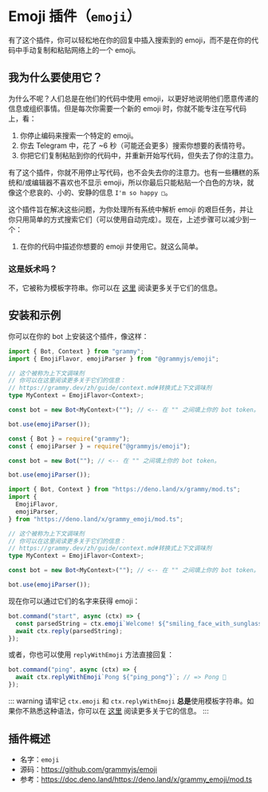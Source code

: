 # Emoji 插件（`emoji`）

有了这个插件，你可以轻松地在你的回复中插入搜索到的 emoji，而不是在你的代码中手动复制和粘贴网络上的一个 emoji。

## 我为什么要使用它？

为什么不呢？人们总是在他们的代码中使用 emoji，以更好地说明他们愿意传递的信息或组织事情。但是每次你需要一个新的 emoji 时，你就不能专注在写代码上，看：

1. 你停止编码来搜索一个特定的 emoji。
2. 你去 Telegram 中，花了 ~6 秒（可能还会更多）搜索你想要的表情符号。
3. 你把它们复制粘贴到你的代码中，并重新开始写代码，但失去了你的注意力。

有了这个插件，你就不用停止写代码，也不会失去你的注意力。也有一些糟糕的系统和/或编辑器不喜欢也不显示 emoji，所以你最后只能粘贴一个白色的方块，就像这个悲哀的、小的、安静的信息 `I'm so happy □`。

这个插件旨在解决这些问题，为你处理所有系统中解析 emoji 的艰巨任务，并让你只用简单的方式搜索它们（可以使用自动完成）。现在，上述步骤可以减少到一个：

1. 在你的代码中描述你想要的 emoji 并使用它。就这么简单。

### 这是妖术吗？

不，它被称为模板字符串。你可以在 [这里](https://developer.mozilla.org/zh-CN/docs/Web/JavaScript/Reference/Template_literals) 阅读更多关于它们的信息。

## 安装和示例

你可以在你的 bot 上安装这个插件，像这样：

<CodeGroup>
  <CodeGroupItem title="TypeScript" active>

```ts
import { Bot, Context } from "grammy";
import { EmojiFlavor, emojiParser } from "@grammyjs/emoji";

// 这个被称为上下文调味剂
// 你可以在这里阅读更多关于它们的信息：
// https://grammy.dev/zh/guide/context.md#转换式上下文调味剂
type MyContext = EmojiFlavor<Context>;

const bot = new Bot<MyContext>(""); // <-- 在 "" 之间填上你的 bot token。

bot.use(emojiParser());
```

</CodeGroupItem>
  <CodeGroupItem title="JavaScript">

```js
const { Bot } = require("grammy");
const { emojiParser } = require("@grammyjs/emoji");

const bot = new Bot(""); // <-- 在 "" 之间填上你的 bot token。

bot.use(emojiParser());
```

</CodeGroupItem>
  <CodeGroupItem title="Deno">

```ts
import { Bot, Context } from "https://deno.land/x/grammy/mod.ts";
import {
  EmojiFlavor,
  emojiParser,
} from "https://deno.land/x/grammy_emoji/mod.ts";

// 这个被称为上下文调味剂
// 你可以在这里阅读更多关于它们的信息：
// https://grammy.dev/zh/guide/context.md#转换式上下文调味剂
type MyContext = EmojiFlavor<Context>;

const bot = new Bot<MyContext>(""); // <-- 在 "" 之间填上你的 bot token。

bot.use(emojiParser());
```

</CodeGroupItem>
</CodeGroup>

现在你可以通过它们的名字来获得 emoji：

```js
bot.command("start", async (ctx) => {
  const parsedString = ctx.emoji`Welcome! ${"smiling_face_with_sunglasses"}`; // => Welcome! 😎
  await ctx.reply(parsedString);
});
```

或者，你也可以使用 `replyWithEmoji` 方法直接回复：

```js
bot.command("ping", async (ctx) => {
  await ctx.replyWithEmoji`Pong ${"ping_pong"}`; // => Pong 🏓
});
```

::: warning 请牢记
`ctx.emoji` 和 `ctx.replyWithEmoji` **总是**使用模板字符串。如果你不熟悉这种语法，你可以在 [这里](https://developer.mozilla.org/zh-CN/docs/Web/JavaScript/Reference/Template_literals) 阅读更多关于它的信息。
:::

## 插件概述

- 名字：`emoji`
- 源码：<https://github.com/grammyjs/emoji>
- 参考：<https://doc.deno.land/https://deno.land/x/grammy_emoji/mod.ts>
